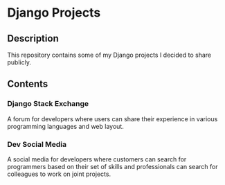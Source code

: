 # Django Projects

## Description
This repository contains some of my Django projects I decided to share publicly.

## Contents
### Django Stack Exchange
A forum for developers where users can share their experience in various programming languages and web layout.

### Dev Social Media
A social media for developers where customers can search for programmers based on their set of skills and professionals can search for colleagues to work on joint projects.
